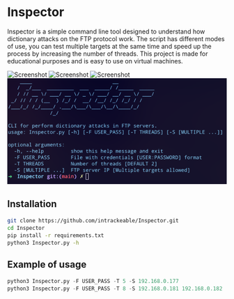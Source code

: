 # Inspector
Inspector is a simple command line tool designed to understand how dictionary attacks on the FTP protocol work.
The script has different modes of use, you can test multiple targets at the same time and speed up the process by increasing the number of threads. 
This project is made for educational purposes and is easy to use on virtual machines.

![Screenshot](https://img.shields.io/badge/Platform-Linux-brightgreen)
![Screenshot](https://img.shields.io/badge/License-GPL-red)
![Screenshot](https://img.shields.io/badge/Language-Python%203-blue)
![Screenshot](/Screenshots/Inspector.png)

## Installation

```bash
git clone https://github.com/intrackeable/Inspector.git
cd Inspector
pip install -r requirements.txt
python3 Inspector.py -h
```
## Example of usage

```python
python3 Inspector.py -F USER_PASS -T 5 -S 192.168.0.177
python3 Inspector.py -F USER_PASS -T 8 -S 192.168.0.181 192.168.0.182
```